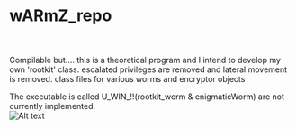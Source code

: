 
  # wARmZ_repo

<br>
</br>
<Title2>
  Compilable but.... this is a theoretical program and I intend to develop my own 'rootkit' class. 
  escalated privileges are removed and lateral movement is removed.
</Title2>
class files for various worms and encryptor objects
<br>

The executable is called U_WIN_!!(rootkit_worm & enigmaticWorm) are not currently implemented.
</br>
![Alt text](Warmz_images/gangster_worm.png)
